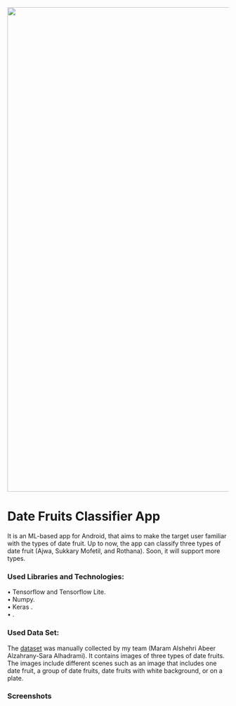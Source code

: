 <img src="df_header_v3.png" width="1100">


# Date Fruits Classifier App

It is an ML-based app for Android, that aims to make the target user familiar with the types of date fruit. Up to now, the app can classify three types of date fruit (Ajwa, Sukkary Mofetil, and Rothana). Soon, it will support more types.

### Used Libraries and Technologies:
•	Tensorflow and Tensorflow Lite.\
•	Numpy.\
•	Keras .\
•	. 

### Used Data Set:
The [dataset](https://bit.ly/dataSetDates) was manually collected by my team (Maram Alshehri Abeer Alzahrany-Sara Alhadrami). It contains images of three types of date fruits. The images include different scenes such as an image that includes one date fruit, a group of date fruits, date fruits with white background, or on a plate. 


### Screenshots
